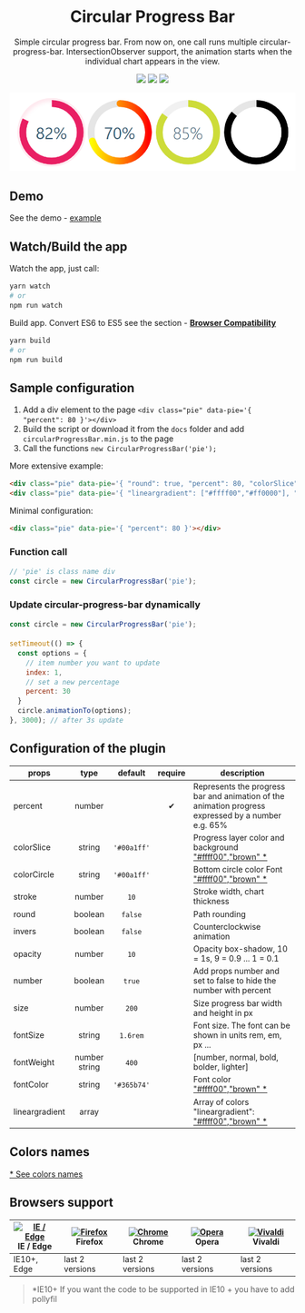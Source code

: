<h1 align="center">
  Circular Progress Bar
</h1>

<p align="center">
  Simple circular progress bar. From now on, one call runs multiple circular-progress-bar. IntersectionObserver support, the animation starts when the individual chart appears in the view.
</p>

<p align="center">
  <img src="https://img.shields.io/github/package-json/v/tomik23/circular-progress-bar">
  <img src="https://img.shields.io/github/size/tomik23/circular-progress-bar/docs/circularProgressBar.min.js">
  <a href="LICENSE">
    <img src="https://img.shields.io/badge/License-MIT-green.svg">
  </a>
</p>

<p align="center">
  <img src="circular-progress-bar.png">
</p>

## Demo
See the demo - [example](https://tomik23.github.io/circular-progress-bar/)


## Watch/Build the app
Watch the app, just call:

```bash
yarn watch
# or
npm run watch
```

Build app. Convert ES6 to ES5 see the section - **[Browser Compatibility](https://github.com/tomik23/circular-progress-bar#colors-names)**

```bash
yarn build
# or
npm run build
```

## Sample configuration
1. Add a div element to the page `<div class="pie" data-pie='{ "percent": 80 }'></div>`
2. Build the script or download it from the `docs` folder and add `circularProgressBar.min.js` to the page
3. Call the functions `new CircularProgressBar('pie');`

More extensive example:
```html
<div class="pie" data-pie='{ "round": true, "percent": 80, "colorSlice": "#E91E63", "time": 20 }'></div>
<div class="pie" data-pie='{ "lineargradient": ["#ffff00","#ff0000"], "percent": 20, "colorSlice": "#000", "colorCircle": "#e6e6e6", "strokeWidth": 15, "number": false }'></div>
```
Minimal configuration:
```html
<div class="pie" data-pie='{ "percent": 80 }'></div>
```
### Function call

```javascript
// 'pie' is class name div
const circle = new CircularProgressBar('pie');
```
### Update circular-progress-bar dynamically
```javascript
const circle = new CircularProgressBar('pie');

setTimeout(() => {
  const options = {
    // item number you want to update
    index: 1,
    // set a new percentage
    percent: 30
  }
  circle.animationTo(options);
}, 3000); // after 3s update
```

## Configuration of the plugin

props | type | default | require | description
---- | :-------: | :-------: | :--------: | -----------
percent | number |  | ✔ | Represents the progress bar and animation of the animation progress expressed by a number e.g. 65%
colorSlice | string | `'#00a1ff'` | | Progress layer color and background ["#ffff00","brown" *](#colors-names)
colorCircle | string | `'#00a1ff'` | | Bottom circle color Font ["#ffff00","brown" *](#colors-names)
stroke | number | `10` |  | Stroke width, chart thickness
round | boolean | `false` |  | Path rounding
invers | boolean | `false` |  | Counterclockwise animation
opacity | number | `10` |  | Opacity box-shadow, 10 = 1s, 9 = 0.9 ... 1 = 0.1
number | boolean | `true` |  | Add props number and set to false to hide the number with percent
size | number | `200` |  | Size progress bar width and height in px
fontSize | string | `1.6rem` |  | Font size. The font can be shown in units rem, em, px ...
fontWeight | number string | `400` |  | [number, normal, bold, bolder, lighter]
fontColor | string | `'#365b74'` |  | Font color ["#ffff00","brown" *](#colors-names)
lineargradient | array |  |  | Array of colors "lineargradient": ["#ffff00","brown" *](#colors-names)

## Colors names

[* See colors names](https://htmlcolorcodes.com/color-names/)

## Browsers support

| [<img src="https://raw.githubusercontent.com/alrra/browser-logos/master/src/edge/edge_48x48.png" alt="IE / Edge" width="24px" height="24px" />](http://godban.github.io/browsers-support-badges/)<br/>IE / Edge | [<img src="https://raw.githubusercontent.com/alrra/browser-logos/master/src/firefox/firefox_48x48.png" alt="Firefox" width="24px" height="24px" />](http://godban.github.io/browsers-support-badges/)<br/>Firefox | [<img src="https://raw.githubusercontent.com/alrra/browser-logos/master/src/chrome/chrome_48x48.png" alt="Chrome" width="24px" height="24px" />](http://godban.github.io/browsers-support-badges/)<br/>Chrome | [<img src="https://raw.githubusercontent.com/alrra/browser-logos/master/src/opera/opera_48x48.png" alt="Opera" width="24px" height="24px" />](http://godban.github.io/browsers-support-badges/)<br/>Opera | [<img src="https://raw.githubusercontent.com/alrra/browser-logos/master/src/vivaldi/vivaldi_48x48.png" alt="Vivaldi" width="24px" height="24px" />](http://godban.github.io/browsers-support-badges/)<br/>Vivaldi |
| --------- | --------- | --------- | --------- | --------- |
| IE10+, Edge| last 2 versions| last 2 versions| last 2 versions| last 2 versions

> *IE10+ If you want the code to be supported in IE10 + you have to add pollyfil